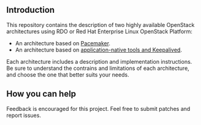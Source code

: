 Introduction
------------

This repository contains the description of two highly available OpenStack architectures using RDO or Red Hat Enterprise Linux OpenStack Platform:

- An architecture based on [Pacemaker](ha-openstack.md).
- An architecture based on [application-native tools and Keepalived](HA-keepalived.md).

Each architecture includes a description and implementation instructions. Be sure to understand the contrains and limitations of each architecture, and choose the one that better suits your needs.

How you can help
----------------

Feedback is encouraged for this project. Feel free to submit patches and report issues.
